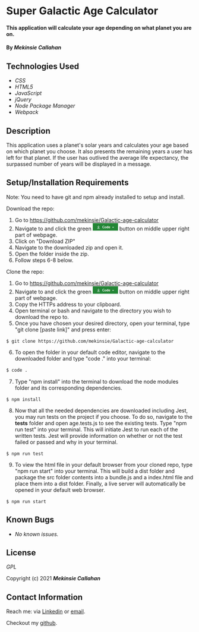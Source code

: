 # Super Galactic Age Calculator

#### This application will calculate your age depending on what planet you are on.

#### By _**Mekinsie Callahan**_

## Technologies Used

* _CSS_
* _HTML5_
* _JavaScript_
* _jQuery_
* _Node Package Manager_
* _Webpack_

## Description
This application uses a planet's solar years and calculates your age based on which planet you choose. It also presents the remaining years a user has left for that planet. If the user has outlived the average life expectancy, the surpassed number of years will be displayed in a message. 

## Setup/Installation Requirements
Note: You need to have git and npm already installed to setup and install.

Download the repo:
1. Go to https://github.com/mekinsie/Galactic-age-calculator
2. Navigate to and click the green <img src="assets/images/code.PNG" alt="code" height="20"> button on middle upper right part of webpage.
3. Click on "Download ZIP"
4. Navigate to the downloaded zip and open it.
5. Open the folder inside the zip.
6. Follow steps 6-8 below.

Clone the repo:
1. Go to https://github.com/mekinsie/Galactic-age-calculator
2. Navigate to and click the green <img src="assets/images/code.PNG" alt="code" height="20"> button on middle upper right part of webpage.
3. Copy the HTTPs address to your clipboard.
4. Open terminal or bash and navigate to the directory you wish to download the repo to.
5. Once you have chosen your desired directory, open your terminal, type "git clone [paste link]" and press enter:
```
$ git clone https://github.com/mekinsie/Galactic-age-calculator
```
6. To open the folder in your default code editor, navigate to the downloaded folder and type "code ." into your terminal:
``` bash
$ code .
```
7. Type "npm install" into the terminal to download the node modules folder and its corresponding dependencies. 
``` 
$ npm install
```
8. Now that all the needed dependencies are downloaded including Jest, you may run tests on the project if you choose. To do so, navigate to the __tests__ folder and open age.tests.js to see the existing tests. Type "npm run test" into your terminal. This will initiate Jest to run each of the written tests. Jest will provide information on whether or not the test failed or passed and why in your terminal.
``` 
$ npm run test
```
9. To view the html file in your default browser from your cloned repo, type "npm run start" into your terminal. This will build a dist folder and package the src folder contents into a bundle.js and a index.html file and place them into a dist folder. Finally, a live server will automatically be opened in your default web browser. 
``` 
$ npm run start
```

## Known Bugs

* _No known issues._

## License
_GPL_

Copyright (c) 2021 **_Mekinsie Callahan_**

## Contact Information
Reach me: via <a href="https://www.linkedin.com/in/mekinsie/" target="_blank">Linkedin</a> or <a href="mailto:mekinsie.aja@gmail.com" target="_blank">email</a></li>.

Checkout my <a href="https://github.com/mekinsie" target="_blank">github</a>.
